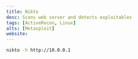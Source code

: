 ```yaml
---
title: Nikto
desc: Scans web server and detects exploitables
tags: [ActiveRecon, Linux]
alts: [Metasploit]
website:
---
```


```sh
nikto -h http://10.0.0.1
```
